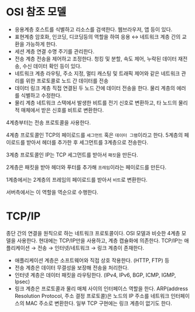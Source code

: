 # OSI 참조 모델

- 응용계층
  호스트를 식별하고 리소스를 검색한다. 웹브라우저, 앱 등이 있다.
- 표현계층
  암호화, 인코딩, 디코딩등의 역할을 하여 응용 ↔ 네트워크 계층 간의 교환을 가능하게 한다.
- 세션 계층
  연결 수명 주기를 관리한다.
- 전송 계층
  전송을 제어하고 조정한다. 청킹 및 분할, 속도 제어, 누락된 데이터 재전송, 수신 데이터 확인 등이 있다.
- 네트워크 계층
  라우팅, 주소 지정, 멀티 캐스팅 및 트래픽 제어와 같은 네트워크 관리를 위한 프로토콜로 노드 간 데이터를 전송
- 데이터 링크 계층
  직접 연결된 두 노드 간에 데이터 전송을 한다. 물리 계층의 에러를 식별하고 수정한다.
- 물리 계층
  네트워크 스택에서 발생한 비트를 전기 신호로 변환하고, 타 노드의 물리적 매체에서 받은 신호를 비트로 변환한다.

4계층부터는 전송 프로토콜을 사용한다.

4계층 프로토콜인 TCP의 페이로드를 `세그먼트` 혹은 `데이터 그램`이라고 한다. 5계층의 페이로드를 받아서 헤더를 추가한 후 세그먼트를 3계층으로 전송한다.

3계층 프로토콜인 IP는 TCP 세그먼트를 받아서 `패킷`을 만든다.

2계층은 패킷을 받아 헤더와 푸터를 추가해 `프레임`이라는 페이로드를 만든다.

1계층에서는 2계층의 프레임의 페이로드를 받아서 `비트`로 변환한다.

서버측에서는 이 역할을 역순으로 수행한다.

# TCP/IP

종단 간의 연결을 원칙으로 하는 네트워크 프로토콜이다. OSI 모델과 비슷한 4계층 모델을 사용한다.
현대에는 TCP/IP만을 사용하고, 계층 캡슐화에 의존한다. TCP/IP는 애플리케이션 → 전송 → 인터넷/네트워크 → 링크 계층이 존재한다.

- 애플리케이션 계층은 소프트웨어와 직접 상호 작용한다. (HTTP, FTP) 등
- 전송 계층은 데이터 무결성을 보장해 전송을 처리한다.
- 인터넷 계층은 데이터 패킷을 라우팅한다. (IPv4, IPv6, BGP, ICMP, IGMP, Ipsec)
- 링크 계층은 프로토콜과 물리 매체 사이의 인터페이스 역할을 한다. ARP(address Resolution Protocol, 주소 결정 프로토콜)은 노드의 IP 주소를 네트워크 인터페이스의 MAC 주소로 변환한다. 일부 TCP 구현에는 링크 계층이 없기도 한다.
